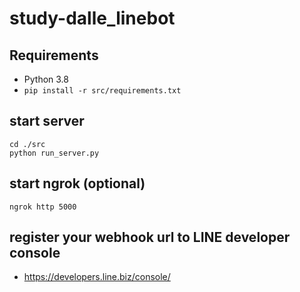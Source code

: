# study-dalle_linebot

## Requirements

- Python 3.8
- `pip install -r src/requirements.txt`

## start server
```
cd ./src
python run_server.py
```

## start ngrok (optional)
```
ngrok http 5000
```

## register your webhook url to LINE developer console

- https://developers.line.biz/console/